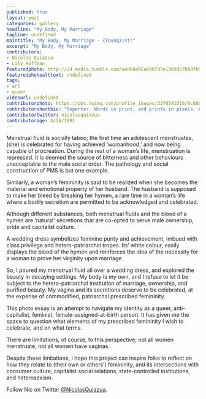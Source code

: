 ```yaml
---
published: true
layout: post
categories: gallery
headline: "My Body, My Marriage"
tagline: undefined
maintitle: "My Body, My Marriage - {Young}ist!"
excerpt: "My Body, My Marriage"
contributors:
- Nicolas Quiazua
- Lily Hoffman
featuredphoto: http://24.media.tumblr.com/a4d84465a6d0797e1965d27bb0fb5a59/tumblr_mpdilzxoKT1sp5io1o1_1280.jpg
featuredphotoalttext: undefined
tags:
- art
- queer
videourl: undefined
contributorphoto: https://pbs.twimg.com/profile_images/3270541516/8c680f6ab653e070d6e8d1fbb9bd906a.jpeg
contributorshortbio: "Reporter. Words in print, and prints in pixels. Ancien Rédacteur en Chef du @DelitFrancais. Naat aliens but colonies."
contributortwitter: nicolasquiazua
contributorage: 4/26/1991
---
```

Menstrual fluid is socially taboo; the first time an adolescent menstruates, (she) is celebrated for having achieved ‘womanhood,’ and now being capable of procreation. During the rest of a woman’s life, menstruation is repressed. It is deemed the source of bitterness and other behaviours unacceptable to the male social order. The pathology and social construction of PMS is but one example.

<div id="galleria" class='container'></div>
<script>

// Load the classic theme
Galleria.loadTheme('{{base}}/js/galleria.classic.min.js');

Galleria.configure({
    transition: 'fade',
    responsive: true,
	height: 0.800
});
// Initialize Galleria
Galleria.run('#galleria', {
 
 flickr: 'set:72157642299043965',
 flickrOptions: {
 sort: 'date-posted-asc'
 }

});
</script>

Similarly, a woman’s femininity is said to be realized when she  becomes the material and emotional property of her husband. The husband is supposed to make her bleed by breaking her hymen,  a rare time in a woman’s life where a bodily secretion are permitted to be acknowledged and celebrated.

Although different substances, both menstrual fluids and the blood of a hymen are ‘natural’ secretions that are co-opted to serve male ownership, pride and capitalist culture. 

A wedding dress symbolizes feminine purity and achievement, imbued with class privilege and hetero-patriarchal tropes. Its’ white colour, easily displays the blood of the hymen and reinforces the idea of  the necessity for a woman to prove her virginity upon marriage.

So, I poured my menstrual fluid all over a wedding dress, and explored the beauty in decaying settings. My body is my own, and I refuse to let it be subject to the hetero-patriarchal institution of marriage, ownership, and purified beauty. My vagina and its secretions deserve to be celebrated, at the expense of commodified, patriarchal prescribed femininity.

This photo essay is an attempt to navigate my identity as a queer, anti-capitalist, feminist, female-assigned-at-birth person. It has given me the space to question what elements of my prescribed femininity I wish to celebrate, and on what terms.

There are limitations, of course, to this perspective; not all women menstruate, not all women have vaginas.

Despite these limitations, I hope this project can inspire folks to reflect on how they relate to (their own or others’) femininity, and its intersections with consumer culture, capitalist social relations, state-controlled institutions, and heterosexism.

Follow Nic on Twitter <a href='twitter.com/NicolasQuiazua'>@NicolasQuiazua</a>.
